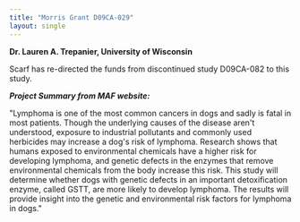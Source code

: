 ```yaml
---
title: "Morris Grant D09CA-029"
layout: single
---
```


**Dr. Lauren A. Trepanier, University of Wisconsin**

Scarf has re-directed the funds from discontinued study D09CA-082 to
this study.

**_Project Summary from MAF website:_**

"Lymphoma is one of the most common cancers in dogs and sadly is fatal
in most patients. Though the underlying causes of the disease aren't
understood, exposure to industrial pollutants and commonly used
herbicides may increase a dog's risk of lymphoma. Research shows that
humans exposed to environmental chemicals have a higher risk for
developing lymphoma, and genetic defects in the enzymes that remove
environmental chemicals from the body increase this risk. This study
will determine whether dogs with genetic defects in an important
detoxification enzyme, called GSTT, are more likely to develop lymphoma.
The results will provide insight into the genetic and environmental risk
factors for lymphoma in dogs."
